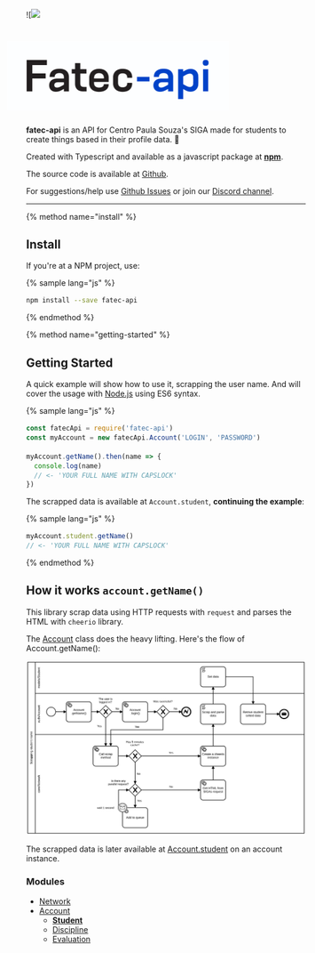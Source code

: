 ![![](/assets/logo.a](/assets/requests.bpmn)i)<div style="width: 400px; margin-left: -34px;">
  <h1>
    <img src="/assets/logo.png" alt="Fatec API"/>
  </h1>
</div>

**fatec-api** is an API for Centro Paula Souza's SIGA made for students to create things based in their profile data. 🙂

Created with Typescript and available as a javascript package at [**npm**](https://www.npmjs.com/package/fatec-api).

The source code is available at [Github](https://github.com/filipemeneses/fatec-api).

For suggestions/help use [Github Issues](https://github.com/filipemeneses/fatec-api/issues) or join our [Discord channel](https://discord.gg/RUv5Kxw).

---
{% method name="install" %}
## Install

If you're at a NPM project, use: 

{% sample lang="js" %}
```bash
npm install --save fatec-api
```

{% endmethod %}

{% method name="getting-started" %}

## Getting Started

A quick example will show how to use it, scrapping the user name. And will cover the usage with [Node.js](https://nodejs.org/en/) using ES6 syntax.

{% sample lang="js" %}
```js
const fatecApi = require('fatec-api')
const myAccount = new fatecApi.Account('LOGIN', 'PASSWORD')

myAccount.getName().then(name => {
  console.log(name)
  // <- 'YOUR FULL NAME WITH CAPSLOCK'
})

```

The scrapped data is available at `Account.student`, **continuing the example**: 

{% sample lang="js" %}
```js
myAccount.student.getName()
// <- 'YOUR FULL NAME WITH CAPSLOCK'
```
{% endmethod %}

## How it works `account.getName()`

This library scrap data using HTTP requests with `request` and parses the HTML with `cheerio` library.

The [Account](/methods.md) class does the heavy lifting. Here's the flow of Account.getName():


![](/assets/requests.svg)

The scrapped data is later available at [Account.student](/methods/student.md) on an account instance.


### Modules

* [Network](/methods/network.md)
* [Account](/methods.md)
  * [**Student**](/methods/student.md)
  * [Discipline](/methods/discipline.md)
  * [Evaluation](/methods/evaluation.md)
  



